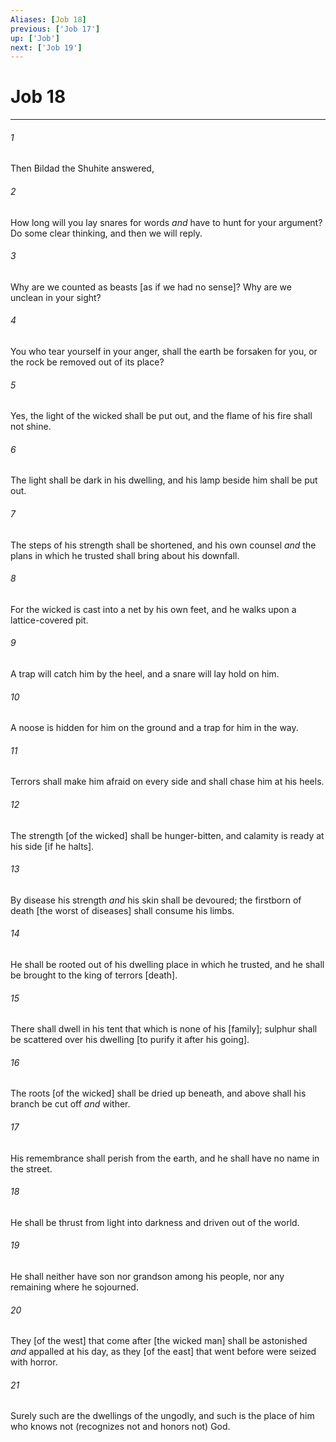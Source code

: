 ```yaml
---
Aliases: [Job 18]
previous: ['Job 17']
up: ['Job']
next: ['Job 19']
---
```

# Job 18

***














###### 1 






Then Bildad the Shuhite answered, 













###### 2 






How long will you lay snares for words _and_ have to hunt for your argument? Do some clear thinking, and then we will reply. 













###### 3 






Why are we counted as beasts [as if we had no sense]? Why are we unclean in your sight? 













###### 4 






You who tear yourself in your anger, shall the earth be forsaken for you, or the rock be removed out of its place? 













###### 5 






Yes, the light of the wicked shall be put out, and the flame of his fire shall not shine. 













###### 6 






The light shall be dark in his dwelling, and his lamp beside him shall be put out. 













###### 7 






The steps of his strength shall be shortened, and his own counsel _and_ the plans in which he trusted shall bring about his downfall. 













###### 8 






For the wicked is cast into a net by his own feet, and he walks upon a lattice-covered pit. 













###### 9 






A trap will catch him by the heel, and a snare will lay hold on him. 













###### 10 






A noose is hidden for him on the ground and a trap for him in the way. 













###### 11 






Terrors shall make him afraid on every side and shall chase him at his heels. 













###### 12 






The strength [of the wicked] shall be hunger-bitten, and calamity is ready at his side [if he halts]. 













###### 13 






By disease his strength _and_ his skin shall be devoured; the firstborn of death [the worst of diseases] shall consume his limbs. 













###### 14 






He shall be rooted out of his dwelling place in which he trusted, and he shall be brought to the king of terrors [death]. 













###### 15 






There shall dwell in his tent that which is none of his [family]; sulphur shall be scattered over his dwelling [to purify it after his going]. 













###### 16 






The roots [of the wicked] shall be dried up beneath, and above shall his branch be cut off _and_ wither. 













###### 17 






His remembrance shall perish from the earth, and he shall have no name in the street. 













###### 18 






He shall be thrust from light into darkness and driven out of the world. 













###### 19 






He shall neither have son nor grandson among his people, nor any remaining where he sojourned. 













###### 20 






They [of the west] that come after [the wicked man] shall be astonished _and_ appalled at his day, as they [of the east] that went before were seized with horror. 













###### 21 






Surely such are the dwellings of the ungodly, and such is the place of him who knows not (recognizes not and honors not) God.
